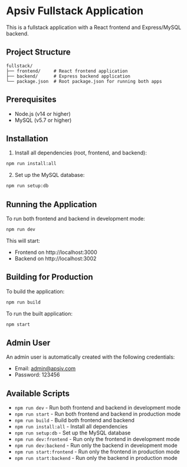 # Apsiv Fullstack Application

This is a fullstack application with a React frontend and Express/MySQL backend.

## Project Structure

```
fullstack/
├── frontend/     # React frontend application
├── backend/      # Express backend application
└── package.json  # Root package.json for running both apps
```

## Prerequisites

- Node.js (v14 or higher)
- MySQL (v5.7 or higher)

## Installation

1. Install all dependencies (root, frontend, and backend):

```bash
npm run install:all
```

2. Set up the MySQL database:

```bash
npm run setup:db
```

## Running the Application

To run both frontend and backend in development mode:

```bash
npm run dev
```

This will start:
- Frontend on http://localhost:3000
- Backend on http://localhost:3002

## Building for Production

To build the application:

```bash
npm run build
```

To run the built application:

```bash
npm start
```

## Admin User

An admin user is automatically created with the following credentials:

- Email: admin@apsiv.com
- Password: 123456

## Available Scripts

- `npm run dev` - Run both frontend and backend in development mode
- `npm run start` - Run both frontend and backend in production mode
- `npm run build` - Build both frontend and backend
- `npm run install:all` - Install all dependencies
- `npm run setup:db` - Set up the MySQL database
- `npm run dev:frontend` - Run only the frontend in development mode
- `npm run dev:backend` - Run only the backend in development mode
- `npm run start:frontend` - Run only the frontend in production mode
- `npm run start:backend` - Run only the backend in production mode
